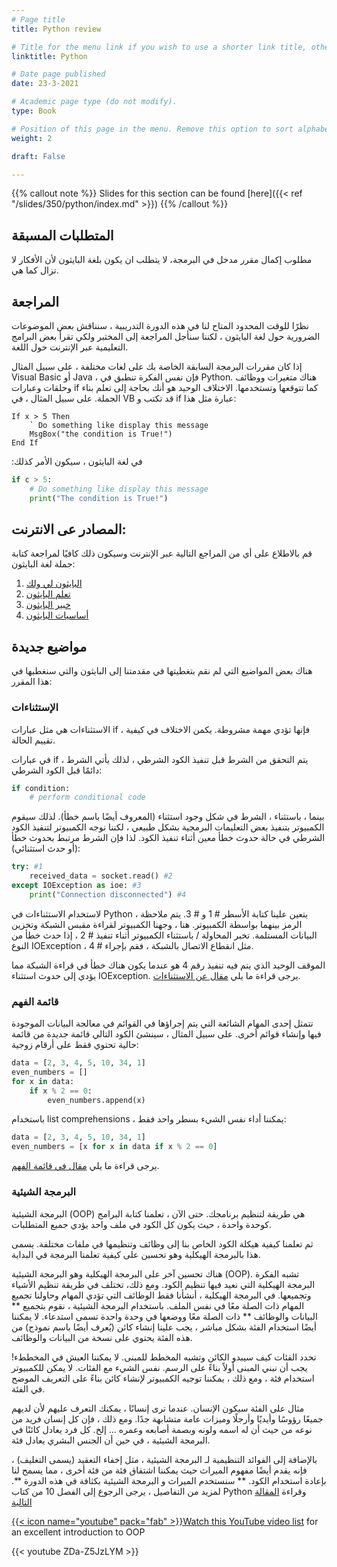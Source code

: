 ```yaml
---
# Page title
title: Python review 

# Title for the menu link if you wish to use a shorter link title, otherwise remove this option.
linktitle: Python

# Date page published
date: 23-3-2021

# Academic page type (do not modify).
type: Book

# Position of this page in the menu. Remove this option to sort alphabetically.
weight: 2

draft: False

---
```


{{% callout note %}}
Slides for this section can be found [here]({{< ref "/slides/350/python/index.md" >}})
{{% /callout %}}

## المتطلبات المسبقة

مطلوب إكمال مقرر مدخل في البرمجة، لا يتطلب ان يكون بلغة البايثون لأن الأفكار لا تزال كما هي. 

## المراجعة

نظرًا للوقت المحدود المتاح لنا في هذه الدورة التدريبية ، سنناقش بعض الموضوعات الضرورية حول لغة البايثون ، لكننا سنأجل المراجعة إلى المختبر ولكي تقرأ بعض البرامج التعليمية عبر الإنترنت حول اللغة.

إذا كان مقررات البرمجة السابقة الخاصة بك على لغات مختلفة ، على سبيل المثال Visual Basic أو Java ، فإن نفس الفكرة تنطبق في Python. هناك متغيرات ووظائف وحلقات وعبارات if كما تتوقعها وتستخدمها. الاختلاف الوحيد هو أنك بحاجة إلى تعلم بناء الجملة. على سبيل المثال ، في VB قد تكتب و if عبارة مثل هذا:
```
If x > 5 Then
    ` Do something like display this message
    MsgBox("the condition is True!")
End If
```

:في لغة البايثون ، سيكون الأمر كذلك
```python
if c > 5:
    # Do something like display this message
    print("The condition is True!")
```

## المصادر عى الانترنت:

قم بالاطلاع على أي من المراجع التالية عبر الإنترنت وسيكون ذلك كافيًا لمراجعة كتابة جملة لغة البايثون:

1. [البايثون لي ولك](https://pymbook.readthedocs.io/en/latest/)
2. [تعلم البايثون](https://www.learnpython.org/)
3. [خبير البايثون](https://thepythonguru.com/)
4. [أساسيات البايثون](https://pythonbasics.org/)

## مواضيع جديدة

هناك بعض المواضيع التي لم نقم بتغطيتها في مقدمتنا إلى البايثون والتي سنغطيها في هذا المقرر:

### الإستثناءات

الاستثناءات هي مثل عبارات if ، فإنها تؤدي مهمة مشروطة. يكمن الاختلاف في كيفية تقييم الحالة.

في عبارات if ، يتم التحقق من الشرط قبل تنفيذ الكود الشرطي ، لذلك يأتي الشرط دائمًا قبل الكود الشرطي:
```python
if condition:
    # perform conditional code
```
بينما ، باستثناء ، الشرط في شكل وجود استثناء (المعروف أيضًا باسم خطأ). لذلك سيقوم الكمبيوتر بتنفيذ بعض التعليمات البرمجية بشكل طبيعي ، لكننا نوجه الكمبيوتر لتنفيذ الكود الشرطي في حالة حدوث خطأ معين أثناء تنفيذ الكود. لذا فإن الشرط مرتبط بحدوث خطأ (أو حدث استثنائي):
```python
try: #1
    received_data = socket.read() #2
except IOException as ioe: #3
    print("Connection disconnected") #4
```
لاستخدام الاستثناءات في Python ، يتعين علينا كتابة الأسطر # 1 و # 3. يتم ملاحظة الرمز بينهما بواسطة الكمبيوتر. هنا ، وجهنا الكمبيوتر لقراءة مقبس الشبكة وتخزين البيانات المستلمة. تخبر المحاولة / باستثناء الكمبيوتر أثناء تنفيذ # 2 ، إذا حدث خطأ من النوع IOException ، مثل انقطاع الاتصال بالشبكة ، فقم بإجراء # 4.

الموقف الوحيد الذي يتم فيه تنفيذ رقم 4 هو عندما يكون هناك خطأ في قراءة الشبكة مما يؤدي إلى حدوث استثناء IOException. يرجى قراءة ما يلي [مقال عن الاستثناءات](https://pythonbasics.org/try-except/).

### قائمة الفهم

تتمثل إحدى المهام الشائعة التي يتم إجراؤها في القوائم في معالجة البيانات الموجودة فيها وإنشاء قوائم أخرى. على سبيل المثال ، سينشئ الكود التالي قائمة جديدة من قائمة حالية تحتوي فقط على أرقام زوجية:

```python
data = [2, 3, 4, 5, 10, 34, 1]
even_numbers = []
for x in data:
    if x % 2 == 0:
        even_numbers.append(x)
```

باستخدام list comprehensions ، يمكننا أداء نفس الشيء بسطر واحد فقط:

```python
data = [2, 3, 4, 5, 10, 34, 1]
even_numbers = [x for x in data if x % 2 == 0]
```

يرجى قراءة ما يلي [مقال في قائمة الفهم](https://www.pythonforbeginners.com/basics/list-comprehensions-in-python).

### البرمجة الشيئية

البرمجة الشيئية (OOP) هي طريقة لتنظيم برنامجك. حتى الآن ، تعلمنا كتابة البرامج كوحدة واحدة ، حيث يكون كل الكود في ملف واحد يؤدي جميع المتطلبات.

ثم تعلمنا كيفية هيكلة الكود الخاص بنا إلى وظائف وتنظيمها في ملفات مختلفة. يسمى هذا بالبرمجة الهيكلية وهو تحسين على كيفية تعلمنا البرمجة في البداية.

هناك تحسين آخر على البرمجة الهيكلية وهو البرمجة الشيئية (OOP). تشبه الفكرة البرمجة الهيكلية التي نعيد فيها تنظيم الكود. ومع ذلك، تختلف في طريقة تنظيم الأشياء وتجميعها. في البرمجة الهيكلية ، أنشأنا فقط الوظائف التي تؤدي المهام وحاولنا تجميع المهام ذات الصلة معًا في نفس الملف. باستخدام البرمجة الشيئية ، نقوم بتجميع ** البيانات والوظائف ** ذات الصلة معًا ووضعها في وحدة واحدة تسمى استدعاء. لا يمكننا أيضًا استخدام الفئة بشكل مباشر ، يجب علينا إنشاء كائن (يُعرف أيضًا باسم نموذج) من هذه الفئة يحتوي على نسخة من البيانات والوظائف.

تحدد الفئات كيف سيبدو الكائن وتشبه المخطط للمبنى. لا يمكننا العيش في المخططء! يجب أن نبني المبنى أولاً بناءً على الرسم. نفس الشيء مع الفئات. لا يمكن للكمبيوتر استخدام فئة ، ومع ذلك ، يمكننا توجيه الكمبيوتر لإنشاء كائن بناءً على التعريف الموضح في الفئة.

مثال على الفئة سيكون الإنسان. عندما ترى إنسانًا ، يمكنك التعرف عليهم لأن لديهم جميعًا رؤوسًا وأيديًا وأرجلًا وميزات عامة متشابهة جدًا. ومع ذلك ، فإن كل إنسان فريد من نوعه من حيث أن له اسمه ولونه وبصمة أصابعه وعمره ... إلخ. كل فرد يعادل كائنًا في البرمجة الشيئية ، في حين أن الجنس البشري يعادل فئة.

بالإضافة إلى الفوائد التنظيمية لـ البرمجة الشيئية ، مثل إخفاء التعقيد (يسمى التغليف) ، فإنه يقدم أيضًا مفهوم الميراث حيث يمكننا اشتقاق فئة من فئة أخرى ، مما يسمح لنا بإعادة استخدام الكود. ** سنستخدم الميراث  و البرمجة الشيئية  بكثافة في هذه الدورة **. لمزيد من التفاصيل ، يرجى الرجوع إلى الفصل 10 من كتاب Python وقراءة [المقالة التالية](https://realpython.com/python3-object-oriented-programming/)

[{{< icon name="youtube" pack="fab" >}}Watch this YouTube video list](https://www.youtube.com/playlist?list=PL-osiE80TeTsqhIuOqKhwlXsIBIdSeYtc) for an excellent introduction to OOP


{{< youtube ZDa-Z5JzLYM >}}